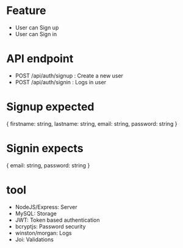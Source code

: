 # Feature
 - User can Sign up
 - User can Sign in

# API endpoint
 - POST /api/auth/signup : Create a new user
 - POST /api/auth/signin : Logs in user
  
# Signup expected 
{
    firstname: string,
    lastname: string,
    email: string,
    password: string
}

# Signin expects

{
    email: string,
    password: string
}

# tool
 - NodeJS/Express: Server
 - MySQL: Storage
 - JWT: Token based authentication
 - bcryptjs: Password security
 - winston/morgan: Logs
 - Joi: Validations